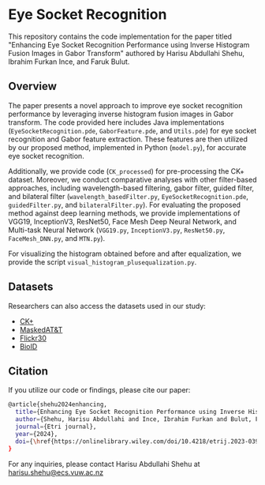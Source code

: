 # Eye Socket Recognition

This repository contains the code implementation for the paper titled "Enhancing Eye Socket Recognition Performance using Inverse Histogram Fusion Images in Gabor Transform" authored by Harisu Abdullahi Shehu, Ibrahim Furkan Ince, and Faruk Bulut.

## Overview

The paper presents a novel approach to improve eye socket recognition performance by leveraging inverse histogram fusion images in Gabor transform. The code provided here includes Java implementations (`EyeSocketRecognition.pde`, `GaborFeature.pde`, and `Utils.pde`) for eye socket recognition and Gabor feature extraction. These features are then utilized by our proposed method, implemented in Python (`model.py`), for accurate eye socket recognition.

Additionally, we provide code (`CK_processed`) for pre-processing the CK+ dataset. Moreover, we conduct comparative analyses with other filter-based approaches, including wavelength-based filtering, gabor filter, guided filter, and bilateral filter (`wavelength_basedFilter.py`, `EyeSocketRecognition.pde`, `guidedFilter.py`, and `bilateralFilter.py`). For evaluating the proposed method against deep learning methods, we provide implementations of VGG19, InceptionV3, ResNet50, Face Mesh Deep Neural Network, and Multi-task Neural Network (`VGG19.py`, `InceptionV3.py`, `ResNet50.py`, `FaceMesh_DNN.py`, and `MTN.py`).

For visualizing the histogram obtained before and after equalization, we provide the script `visual_histogram_plusequalization.py`.

## Datasets

Researchers can also access the datasets used in our study:
- [CK+](http://www.jeffcohn.net/Resources/)
- [MaskedAT&T](https://data.mendeley.com/datasets/v992cb6bw7/6) 
- [Flickr30](https://www.flickr.com/photos/thefacewemake/albums)
- [BioID](https://www.bioid.com/About/BioID-Face-Database)

## Citation

If you utilize our code or findings, please cite our paper:

```bash
@article{shehu2024enhancing,
  title={Enhancing Eye Socket Recognition Performance using Inverse Histogram Fusion Images in Gabor Transform},
  author={Shehu, Harisu Abdullahi and Ince, Ibrahim Furkan and Bulut, Faruk},
  journal={Etri journal},
  year={2024},
  doi={\href{https://onlinelibrary.wiley.com/doi/10.4218/etrij.2023-0395}{10.4218/etrij.2023-0395}}
}
```

For any inquiries, please contact Harisu Abdullahi Shehu at harisu.shehu@ecs.vuw.ac.nz
